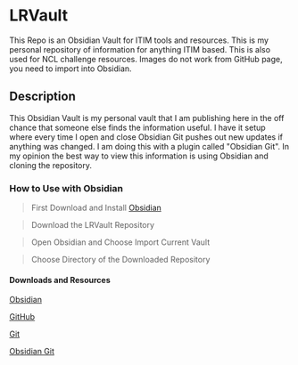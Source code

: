 # LRVault
This Repo is an Obsidian Vault for ITIM tools and resources. This is my personal repository of information for anything ITIM based. This is also used for NCL challenge resources. Images do not work from GitHub page, you need to import into Obsidian.

## Description

This Obsidian Vault is my personal vault that I am publishing here in the off chance that someone else finds the information useful. I have it setup where every time I open and close Obsidian Git pushes out new updates if anything was changed. I am doing this with a plugin called "Obsidian Git".
In my opinion the best way to view this information is using Obsidian and cloning the repository.

### How to Use with Obsidian

>First Download and Install [Obsidian](https://obsidian.md)

>Download the LRVault Repository

>Open Obsidian and Choose Import Current Vault

>Choose Directory of the Downloaded Repository

#### Downloads and Resources

[Obsidian](https://obsidian.md)

[GitHub](https://github.com)

[Git](https://git-scm.com/)

[Obsidian Git](https://github.com/denolehov/obsidian-git)
